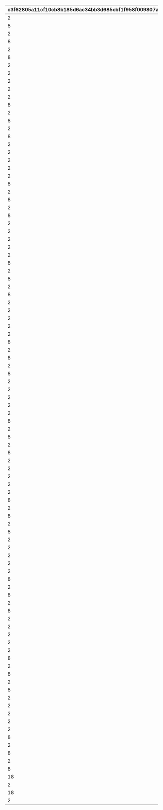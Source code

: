 |c3f62805a11cf10cb8b185d6ac34bb3d685cbf1f958f009807a469efcfa97c06|b26a4f196bb00dc31317017298eb445f8541f20c66e50bf2a6cb40957d77da6b|2a334a94d1e4ad791be73f3a812866d40a4cf85d60ada535ae523278df09dd14|b4b674d2fd15643407b8cff85a5117850317fefd0dc222591a8f4c36fafd1f60|bb33ffb529661dd04d4431044e9b5f14645ab47b40422c05193d18a4c8582a7a|059eb067ba32bda39c3bc24794f9f3044e810d50726934fc5dfb1aba44e095af|f0a5160580b7a36299e82b3f87972895db8c3f85139b36f1e25cc3dfa5dc721c|b2f63ff97bda052394d7f8d8dc62ba93872c937b27cc6995a084fc2393d36601|3912e57c89fa98775fd2984249b52ee3976a979dba8cd0231fb87d48b06ae776|d66631ada5b815e1fbc6cbee72b067bbdde6fa3602aa4af645e49f2bb978cf98|74add0399f841dc945ed801604d9f4eba83e0b7dd801ded0776c9d9a500ba5f0|89312418c3258b5e6d9daf2011e42e6605df0bbc8a3079b7458c5a99a918261b|8e2d5f4e88e094ebf89c6b3f6ef21673187b285a3ed072bd82578eaba5e3c57d|c53781f1dfc9585f09f90b5d9152102196eaed32109caabf48d0a503f53b5246|15c07a23248c87ecf6e99658eae583ffee81e49a8b1d22645b549d157e048f78|5c6d939909c8ca0a1bdfd6cfdcf2672fd0338876d17b68ae4e471e7275abc9c2|9656d1049f10c3adec3dba47bbb0351e934003df342a3d990d93c13fbf2f0b51|e1bbffec3b5ed268719146391946390215f3abd3db70833e948c874bfff5c8ff|1158986962d33e3f9d998af5c04a8f368b23a85439ee80fd5c25587617cde4ef|
| --- | --- | --- | --- | --- | --- | --- | --- | --- | --- | --- | --- | --- | --- | --- | --- | --- | --- | --- |
|2|32001|1|2|4|1|5|12|500000|140001|4|500|2|140000|10|90008|90005|1|94002|
|8|32001|1|12|2|1|10|0|0|25001|4|200|1|140001|500000|91002|94002|2|0|
|2|32001|2|2|4|1|15|12|750000|140001|4|500|2|140000|5|90008|90005|1|94002|
|8|32001|2|12|2|1|20|0|0|25001|4|300|1|140001|750000|91002|94002|2|0|
|2|32001|2|2|4|1|25|12|750000|140001|4|500|2|140000|5|90008|90005|1|94002|
|8|32001|3|12|2|1|30|0|0|25001|4|500|1|140001|750000|91002|94002|2|0|
|2|32001|3|2|4|1|35|12|1000000|140001|4|750|2|140000|5|90008|90005|1|94002|
|2|32001|4|12|2|1|40|0|0|25001|4|1000|1|140001|1000000|90008|94002|2|0|
|2|32001|4|2|4|1|45|12|2000000|140001|4|1250|2|140000|5|90008|90005|1|94002|
|2|32001|4|12|2|1|50|0|0|25001|4|1500|1|140001|2000000|90008|94002|2|0|
|2|32002|1|2|4|1|5|12|500000|140001|4|500|2|140000|10|90008|90005|1|94002|
|8|32002|1|2|4|1|10|12|500000|140001|2|200|2|21951|1|91002|25001|1|94002|
|2|32002|2|2|4|1|15|12|750000|140001|4|700|2|140000|5|90008|90005|1|94002|
|8|32002|2|12|2|1|20|0|0|25001|4|300|1|140001|750000|91002|94002|2|0|
|2|32002|2|2|4|1|25|12|750000|140001|4|700|2|140000|5|90008|90005|1|94002|
|8|32002|3|12|2|1|30|0|0|25001|4|500|1|140001|750000|91002|94002|2|0|
|2|32002|3|2|4|1|35|12|1000000|140001|4|1000|2|140000|5|90008|90005|1|94002|
|2|32002|4|12|2|1|40|0|0|25001|4|1000|1|140001|1000000|90008|94002|2|0|
|2|32002|4|2|4|1|45|12|2000000|140001|4|1250|2|140000|5|90008|90005|1|94002|
|2|32002|4|12|2|1|50|0|0|25001|4|1500|1|140001|2000000|90008|94002|2|0|
|2|32003|1|2|4|1|5|12|500000|140001|4|500|2|140000|10|90008|90005|1|94002|
|8|32003|1|2|4|1|10|12|500000|140001|2|200|2|21951|1|91002|25001|1|94002|
|2|32003|2|2|4|1|15|12|750000|140001|4|700|2|140000|5|90008|90005|1|94002|
|8|32003|2|12|2|1|20|0|0|25001|4|300|1|140001|750000|91002|94002|2|0|
|2|32003|2|2|4|1|25|12|750000|140001|4|700|2|140000|5|90008|90005|1|94002|
|8|32003|3|12|2|1|30|0|0|25001|4|500|1|140001|750000|91002|94002|2|0|
|2|32003|3|2|4|1|35|12|1000000|140001|4|1000|2|140000|5|90008|90005|1|94002|
|2|32003|4|12|2|1|40|0|0|25001|4|1000|1|140001|1000000|90008|94002|2|0|
|2|32003|4|2|4|1|45|12|2000000|140001|4|1250|2|140000|5|90008|90005|1|94002|
|2|32003|4|12|2|1|50|0|0|25001|4|1500|1|140001|2000000|90008|94002|2|0|
|2|32004|1|2|4|1|5|12|500000|140001|4|500|2|140000|10|90008|90005|1|94002|
|8|32004|1|2|4|1|10|12|500000|140001|2|200|2|21951|1|91002|25001|1|94002|
|2|32004|2|2|4|1|15|12|750000|140001|4|700|2|140000|5|90008|90005|1|94002|
|8|32004|2|12|2|1|20|0|0|25001|4|300|1|140001|750000|91002|94002|2|0|
|2|32004|2|2|4|1|25|12|750000|140001|4|700|2|140000|5|90008|90005|1|94002|
|8|32004|3|12|2|1|30|0|0|25001|4|500|1|140001|750000|91002|94002|2|0|
|2|32004|3|2|4|1|35|12|1000000|140001|4|1000|2|140000|5|90008|90005|1|94002|
|2|32004|4|12|2|1|40|0|0|25001|4|1000|1|140001|1000000|90008|94002|2|0|
|2|32004|4|2|4|1|45|12|2000000|140001|4|1250|2|140000|5|90008|90005|1|94002|
|2|32004|4|12|2|1|50|0|0|25001|4|1500|1|140001|2000000|90008|94002|2|0|
|2|32005|1|2|4|1|5|12|500000|140001|4|500|2|140000|10|90008|90005|1|94002|
|8|32005|1|2|4|1|10|12|500000|140001|2|200|2|21951|1|91002|25001|1|94002|
|2|32005|2|2|4|1|15|12|750000|140001|4|700|2|140000|5|90008|90005|1|94002|
|8|32005|2|12|2|1|20|0|0|25001|4|300|1|140001|750000|91002|94002|2|0|
|2|32005|2|2|4|1|25|12|750000|140001|4|700|2|140000|5|90008|90005|1|94002|
|8|32005|3|12|2|1|30|0|0|25001|4|500|1|140001|750000|91002|94002|2|0|
|2|32005|3|2|4|1|35|12|1000000|140001|4|1000|2|140000|5|90008|90005|1|94002|
|2|32005|4|12|2|1|40|0|0|25001|4|1000|1|140001|1000000|90008|94002|2|0|
|2|32005|4|2|4|1|45|12|2000000|140001|4|1250|2|140000|5|90008|90005|1|94002|
|2|32005|4|12|2|1|50|0|0|25001|4|1500|1|140001|2000000|90008|94002|2|0|
|2|32006|1|2|4|1|5|12|500000|140001|4|500|2|140000|10|90008|90005|1|94002|
|8|32006|1|2|4|1|10|12|500000|140001|2|200|2|21951|1|91002|25001|1|94002|
|2|32006|2|2|4|1|15|12|750000|140001|4|700|2|140000|5|90008|90005|1|94002|
|8|32006|2|12|2|1|20|0|0|25001|4|300|1|140001|750000|91002|94002|2|0|
|2|32006|2|2|4|1|25|12|750000|140001|4|700|2|140000|5|90008|90005|1|94002|
|8|32006|3|12|2|1|30|0|0|25001|4|500|1|140001|750000|91002|94002|2|0|
|2|32006|3|2|4|1|35|12|1000000|140001|4|1000|2|140000|5|90008|90005|1|94002|
|2|32006|4|12|2|1|40|0|0|25001|4|1000|1|140001|1000000|90008|94002|2|0|
|2|32006|4|2|4|1|45|12|2000000|140001|4|1250|2|140000|5|90008|90005|1|94002|
|2|32006|4|12|2|1|50|0|0|25001|4|1500|1|140001|2000000|90008|94002|2|0|
|2|32007|1|12|2|1|5|0|0|90005|4|500|10|140001|500000|90008|94002|15|0|
|8|32007|1|2|4|1|10|12|500000|140001|2|100|5|21951|1|91002|25001|1|94002|
|2|32007|2|12|2|1|15|0|0|90005|4|1000|5|140001|750000|90008|94002|15|0|
|8|32007|2|12|2|1|20|0|0|25001|4|150|1|140001|750000|91002|94002|5|0|
|2|32007|2|12|2|1|25|0|0|90005|4|1500|5|140001|750000|90008|94002|15|0|
|8|32007|3|2|4|1|30|12|750000|140001|2|250|5|90008|1|91002|25001|3000|94002|
|2|32007|3|12|2|1|35|0|0|90005|4|3500|5|140001|1000000|90008|94002|15|0|
|2|32007|4|12|2|1|40|0|0|25001|4|4000|1|140001|1000000|90008|94002|5|0|
|2|32007|4|12|2|1|45|0|0|90005|4|4500|5|140001|2000000|90008|94002|15|0|
|2|32007|4|12|2|1|50|0|0|25001|4|5000|1|140001|2000000|90008|94002|5|0|
|2|32008|1|12|2|1|5|0|0|90005|4|500|10|140001|500000|90008|94002|15|0|
|8|32008|1|2|4|1|10|12|500000|140001|2|100|5|21951|1|91002|25001|1|94002|
|2|32008|2|12|2|1|15|0|0|90005|4|1000|5|140001|750000|90008|94002|15|0|
|8|32008|2|12|2|1|20|0|0|25001|4|150|1|140001|750000|91002|94002|5|0|
|2|32008|2|12|2|1|25|0|0|90005|4|1500|5|140001|750000|90008|94002|15|0|
|8|32008|3|2|4|1|30|12|750000|140001|2|250|5|90008|1|91002|25001|3000|94002|
|2|32008|3|12|2|1|35|0|0|90005|4|3500|5|140001|1000000|90008|94002|15|0|
|2|32008|4|12|2|1|40|0|0|25001|4|4000|1|140001|1000000|90008|94002|5|0|
|2|32008|4|12|2|1|45|0|0|90005|4|4500|5|140001|2000000|90008|94002|15|0|
|2|32008|4|12|2|1|50|0|0|25001|4|5000|1|140001|2000000|90008|94002|5|0|
|2|32009|1|12|2|1|5|0|0|90005|4|500|10|140001|500000|90008|94002|15|0|
|8|32009|1|2|4|1|10|12|500000|140001|2|100|5|21951|1|91002|25001|1|94002|
|2|32009|2|12|2|1|15|0|0|90005|4|1000|5|140001|750000|90008|94002|15|0|
|8|32009|2|12|2|1|20|0|0|25001|4|150|1|140001|750000|91002|94002|5|0|
|2|32009|2|12|2|1|25|0|0|90005|4|1500|5|140001|750000|90008|94002|15|0|
|8|32009|3|2|4|1|30|12|750000|140001|2|250|5|90008|1|91002|25001|3000|94002|
|2|32009|3|12|2|1|35|0|0|90005|4|3500|5|140001|1000000|90008|94002|15|0|
|2|32009|4|12|2|1|40|0|0|25001|4|4000|1|140001|1000000|90008|94002|5|0|
|2|32009|4|12|2|1|45|0|0|90005|4|4500|5|140001|2000000|90008|94002|15|0|
|2|32009|4|12|2|1|50|0|0|25001|4|5000|1|140001|2000000|90008|94002|5|0|
|2|32010|1|12|2|1|5|0|0|90005|4|500|10|140001|500000|90008|94002|15|0|
|8|32010|1|2|4|1|10|12|500000|140001|2|100|5|21951|1|91002|25001|1|94002|
|2|32010|2|12|2|1|15|0|0|90005|4|1000|5|140001|750000|90008|94002|15|0|
|8|32010|2|12|2|1|20|0|0|25001|4|150|1|140001|750000|91002|94002|5|0|
|2|32010|2|12|2|1|25|0|0|90005|4|1500|5|140001|750000|90008|94002|15|0|
|8|32010|3|2|4|1|30|12|750000|140001|2|250|5|90008|1|91002|25001|3000|94002|
|18|32010|3|2|4|1|35|12|1000000|140001|2|1|15|90008|5|4101401|90005|3500|94002|
|2|32010|4|12|2|1|40|0|0|25001|4|4000|1|140001|1000000|90008|94002|5|0|
|18|32010|4|2|4|1|45|12|2000000|140001|2|1|15|90008|5|4109401|90005|4500|94002|
|2|32010|4|12|2|1|50|0|0|25001|4|5000|1|140001|2000000|90008|94002|5|0|